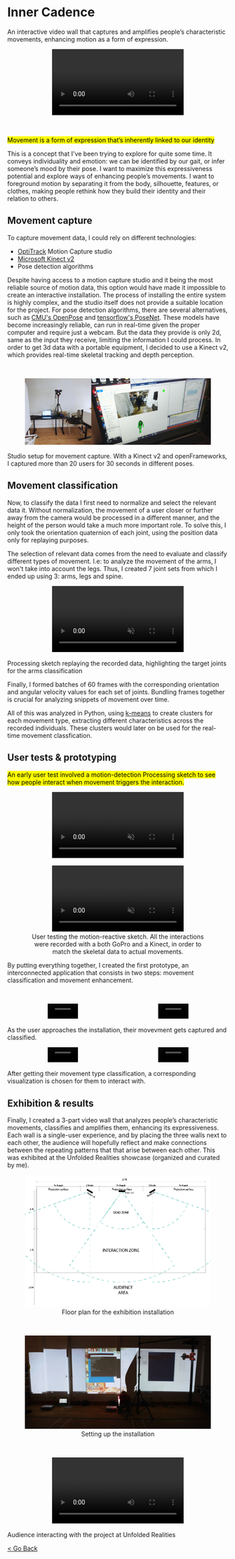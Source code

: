 <!--
title: "Inner Cadence"
date:  "2019-04-25"
display: true
image: "img/portfolio/innercadence.png"
weight: 1
-->

# Inner Cadence

An interactive video wall that captures and amplifies people’s characteristic movements, enhancing motion as a form of expression.<!--more-->

<figure class="vid_container vid_720_full" style="text-align: center">
    <video class="vid_doc" autoplay loop>
        <source src="./media/innercad_01.mp4" t ype="video/mp4">
        <source src="./media/innercad_01.webm" type="video/webm">
    </video>
</figure>

<br>

<mark>Movement is a form of expression that’s inherently linked to our identity</mark>

This is a concept that I've been trying to explore for quite some time. It conveys individuality and emotion: we can be identified by our gait, or infer someone’s mood by their pose. I want to maximize this expressiveness potential and explore ways of enhancing people’s movements. I want to foreground motion by separating it from the body, silhouette, features, or clothes, making people rethink how they build their identity and their relation to others.

## Movement capture

To capture movement data, I could rely on different technologies:
- [OptiTrack](https://www.optitrack.com/) Motion Capture studio
- [Microsoft Kinect v2](https://en.wikipedia.org/wiki/Kinect#Kinect_for_Xbox_One_(2013))
- Pose detection algorithms

Despite having access to a motion capture studio and it being the most reliable source of motion data, this option would have made it impossible to create an interactive installation. The process of installing the entire system is highly complex, and the studio itself does not provide a suitable location for the project. For pose detection algorithms, there are several alternatives, such as [CMU's OpenPose](https://github.com/CMU-Perceptual-Computing-Lab/openpose) and [tensorflow's PoseNet](https://github.com/tensorflow/tfjs-models/tree/master/posenet). These models have become increasingly reliable, can run in real-time given the proper computer and require just a webcam. But the data they provide is only 2d, same as the input they receive, limiting the information I could process. In order to get 3d data with a portable equipment, I decided to use a Kinect v2, which provides real-time skeletal tracking and depth perception.

<br> <figure class="proj_img proj_img_full" style="text-align: center">
	<img class="p_capture" src="./media/ic_capture.jpg" alt="Left: Kinect v2 and computer setup. Right: Computer screen showing Kinect camera view and skeletal tracking">
</figure>
<figcaption>Studio setup for movement capture. With a Kinect v2 and openFrameworks, I captured more than 20 users for 30 seconds in different poses.</figcaption>

## Movement classification

Now, to classify the data I first need to normalize and select the relevant data it. Without normalization, the movement of a user closer or further away from the camera would be processed in a different manner, and the height of the person would take a much more important role. To solve this, I only took the orientation quaternion of each joint, using the position data only for replaying purposes.

The selection of relevant data comes from the need to evaluate and classify different types of movement. I.e: to analyze the movement of the arms, I won't take into account the legs. Thus, I created 7 joint sets from which I ended up using 3: arms, legs and spine.

<figure class="vid_container vid_sm vid_sq" style="text-align: center">
    <video class="vid_doc" autoplay loop muted />
        <source src="./media/km_arms.mp4" type="video/mp4">
        <!-- <source src="./media/km_arms.webm" type="video/webm"> -->
    </video>
</figure>
<figcaption>Processing sketch replaying the recorded data, highlighting the target joints for the arms classification</figcaption>

Finally, I formed batches of 60 frames with the corresponding orientation and angular velocity values for each set of joints. Bundling frames together is crucial for analyzing snippets of movement over time.

All of this was analyzed in Python, using [k-means](https://en.wikipedia.org/wiki/K-means_clustering) to create clusters for each movement type, extracting different characteristics across the recorded individuals. These clusters would later on be used for the real-time movement classfication.

<!-- ## Movement enhancement : Shaders & particles -->

## User tests & prototyping

<div class="line-group">
<mark class="sideR">An early user test involved a motion-detection Processing sketch to see how people interact when movement triggers the interaction.</mark>

<figure class="vid_side" style="text-align: center">
    <video class="vid_doc" autoplay loop muted>
        <source src="./media/test_granular.webm" type="video/webm">
        <source src="./media/test_granular.mp4" type="video/mp4">
    </video>
</figure>
</div>

<figure class="vid_container vid_sq vid_sm" style="text-align: center">
    <video class="vid_doc" autoplay loop muted>
        <source src="./media/early_test.webm" type="video/webm">
        <source src="./media/early_test.mp4"  type="video/mp4">
    </video>
    <figcaption>User testing the motion-reactive sketch. All the interactions were recorded with a both GoPro and a Kinect, in order to match the skeletal data to actual movements.</figcaption>
</figure>

By putting everything together, I created the first prototype, an interconnected application that consists in two steps: movement classification and movement enhancement.

<br>
<div class="vid_sm" style="display: flex;">
	<figure class="vid_container vid_720x2" style="text-align: center">
        <video class="vid_doc" autoplay loop muted width="40%">
            <source src="./media/test_rec01.webm" type="video/webm">
            <source src="./media/test_rec01.mp4" type="video/mp4">
        </video>
    </figure>
    <figure class="vid_container vid_720x2" style="text-align: center">
        <video class="vid_doc" autoplay loop muted width="40%">
            <source src="./media/test_scr01.webm" type="video/webm">
            <source src="./media/test_scr01.mp4" type="video/mp4">
        </video>
    </figure>
</div>
<figcaption>As the user approaches the installation, their movevment gets captured and classified.</figcaption>

<div class="vid_sm" style="display: flex;">
	<figure class="vid_container vid_720x2" style="text-align: center">
        <video class="vid_doc" autoplay loop muted width="40%">
            <source src="./media/test_rec02.webm" type="video/webm">
            <source src="./media/test_rec02.mp4" type="video/mp4">
        </video>
    </figure>
    <figure class="vid_container vid_720x2" style="text-align: center">
        <video class="vid_doc" autoplay loop muted width="40%">
            <source src="./media/test_scr02.webm" type="video/webm">
            <source src="./media/test_scr02.mp4" type="video/mp4">
        </video>
    </figure>
</div>
<figcaption>After getting their movement type classification, a corresponding visualization is chosen for them to interact with.</figcaption>

## Exhibition & results

Finally, I created a 3-part video wall that analyzes people’s characteristic movements, classifies and amplifies them, enhancing its expressiveness. Each wall is a single-user experience, and by placing the three walls next to each other, the audience will hopefully reflect and make connections between the repeating patterns that that arise between each other. This was exhibited at the Unfolded Realities showcase (organized and curated by me).

<figure class="proj_img proj_img_center" style="text-align: center; display: block;">
	<img class="p_detail" src="./media/techrider.png" alt="Floor plan for the exhibition installation"> 
    <figcaption>Floor plan for the exhibition installation</figcaption>
</figure>

<br>
<figure class="proj_img proj_img_full" style="text-align: center; display: block;">
	<img class="p_detail" src="./media/ic_unfoldedrealities.jpg" alt="Setting up the installation"> 
    <figcaption>Setting up the installation</figcaption>
</figure>

<br>
<figure class="vid_container vid_720_full" style="text-align: center">
    <video src="./media/innercad_02.webm" class="vid_doc" autoplay loop>
</figure>
<figcaption>Audience interacting with the project at Unfolded Realities</figcaption>

<a href="#" onClick="history.go(-1);return true;">\< Go Back</a>
